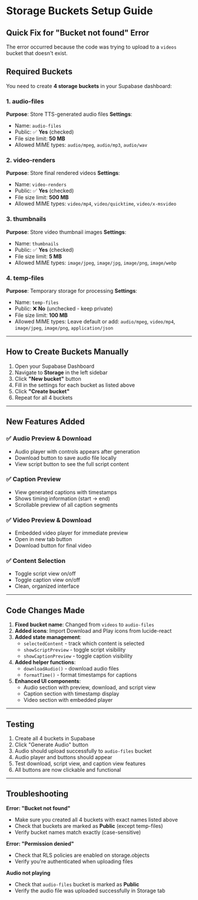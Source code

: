 # Storage Buckets Setup Guide

## Quick Fix for "Bucket not found" Error

The error occurred because the code was trying to upload to a `videos` bucket that doesn't exist.

## Required Buckets

You need to create **4 storage buckets** in your Supabase dashboard:

### 1. audio-files
**Purpose**: Store TTS-generated audio files
**Settings**:
- Name: `audio-files`
- Public: ✅ **Yes** (checked)
- File size limit: **50 MB**
- Allowed MIME types: `audio/mpeg`, `audio/mp3`, `audio/wav`

### 2. video-renders
**Purpose**: Store final rendered videos
**Settings**:
- Name: `video-renders`
- Public: ✅ **Yes** (checked)
- File size limit: **500 MB**
- Allowed MIME types: `video/mp4`, `video/quicktime`, `video/x-msvideo`

### 3. thumbnails
**Purpose**: Store video thumbnail images
**Settings**:
- Name: `thumbnails`
- Public: ✅ **Yes** (checked)
- File size limit: **5 MB**
- Allowed MIME types: `image/jpeg`, `image/jpg`, `image/png`, `image/webp`

### 4. temp-files
**Purpose**: Temporary storage for processing
**Settings**:
- Name: `temp-files`
- Public: ❌ **No** (unchecked - keep private)
- File size limit: **100 MB**
- Allowed MIME types: Leave default or add: `audio/mpeg`, `video/mp4`, `image/jpeg`, `image/png`, `application/json`

---

## How to Create Buckets Manually

1. Open your Supabase Dashboard
2. Navigate to **Storage** in the left sidebar
3. Click **"New bucket"** button
4. Fill in the settings for each bucket as listed above
5. Click **"Create bucket"**
6. Repeat for all 4 buckets

---

## New Features Added

### ✅ Audio Preview & Download
- Audio player with controls appears after generation
- Download button to save audio file locally
- View script button to see the full script content

### ✅ Caption Preview
- View generated captions with timestamps
- Shows timing information (start → end)
- Scrollable preview of all caption segments

### ✅ Video Preview & Download
- Embedded video player for immediate preview
- Open in new tab button
- Download button for final video

### ✅ Content Selection
- Toggle script view on/off
- Toggle caption view on/off
- Clean, organized interface

---

## Code Changes Made

1. **Fixed bucket name**: Changed from `videos` to `audio-files`
2. **Added icons**: Import Download and Play icons from lucide-react
3. **Added state management**:
   - `selectedContent` - track which content is selected
   - `showScriptPreview` - toggle script visibility
   - `showCaptionPreview` - toggle caption visibility
4. **Added helper functions**:
   - `downloadAudio()` - download audio files
   - `formatTime()` - format timestamps for captions
5. **Enhanced UI components**:
   - Audio section with preview, download, and script view
   - Caption section with timestamp display
   - Video section with embedded player

---

## Testing

1. Create all 4 buckets in Supabase
2. Click "Generate Audio" button
3. Audio should upload successfully to `audio-files` bucket
4. Audio player and buttons should appear
5. Test download, script view, and caption view features
6. All buttons are now clickable and functional

---

## Troubleshooting

**Error: "Bucket not found"**
- Make sure you created all 4 buckets with exact names listed above
- Check that buckets are marked as **Public** (except temp-files)
- Verify bucket names match exactly (case-sensitive)

**Error: "Permission denied"**
- Check that RLS policies are enabled on storage.objects
- Verify you're authenticated when uploading files

**Audio not playing**
- Check that `audio-files` bucket is marked as **Public**
- Verify the audio file was uploaded successfully in Storage tab
